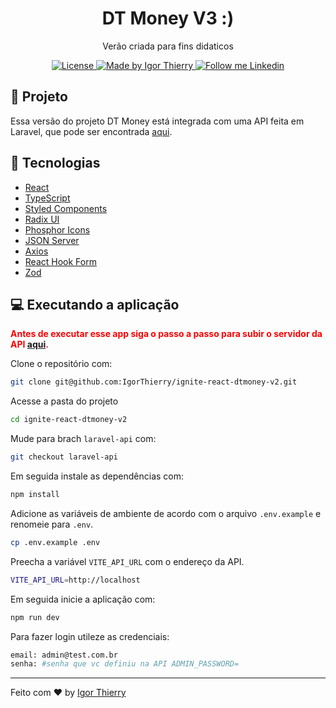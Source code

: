 <h1 align="center">
  DT Money V3 :)
</h1>

<p align="center">Verão criada para fins didaticos</p>

<p align="center">
  <a href="#">
    <img alt="License" src="https://img.shields.io/badge/license-MIT-2ecc71">
  </a>

  <a href="https://github.com/IgorThierry">
    <img alt="Made by Igor Thierry" src="https://img.shields.io/badge/Made%20by-Igor%20Thierry-2ecc71">
  </a>

  <a href="https://www.linkedin.com/in/igorthierry/">
    <img alt="Follow me Linkedin" src="https://img.shields.io/badge/Follow%20up-igorthierry-2ecc71?style=social&logo=linkedin">
  </a>
</p>

## 🚀 Projeto

Essa versão do projeto DT Money está integrada com uma API feita em Laravel, que pode ser encontrada [aqui](https://github.com/IgorThierry/dt-money-api-laravel).

## 🔧 Tecnologias

- [React](https://reactjs.org/)
- [TypeScript](https://www.typescriptlang.org/)
- [Styled Components](https://styled-components.com/)
- [Radix UI](https://github.com/radix-ui/primitives)
- [Phosphor Icons](https://github.com/phosphor-icons/react)
- [JSON Server](https://github.com/typicode/json-server)
- [Axios](https://github.com/axios/axios)
- [React Hook Form](https://github.com/react-hook-form/react-hook-form)
- [Zod](https://github.com/colinhacks/zod)

## 💻 Executando a aplicação

**<p style="color:red">Antes de executar esse app siga o passo a passo para subir o servidor da API [aqui](https://github.com/IgorThierry/dt-money-api-laravel).</p>**

Clone o repositório com:

```bash
git clone git@github.com:IgorThierry/ignite-react-dtmoney-v2.git
```

Acesse a pasta do projeto

```bash
cd ignite-react-dtmoney-v2
```

Mude para brach `laravel-api` com:

```bash
git checkout laravel-api
```

Em seguida instale as dependências com:

```bash
npm install
```

Adicione as variáveis de ambiente de acordo com o arquivo `.env.example` e renomeie para `.env`.

```bash
cp .env.example .env
```

Preecha a variável `VITE_API_URL` com o endereço da API.

```bash
VITE_API_URL=http://localhost
```

Em seguida inicie a aplicação com:

```bash
npm run dev
```

Para fazer login utileze as credenciais:

```bash
email: admin@test.com.br
senha: #senha que vc definiu na API ADMIN_PASSWORD=
```

---

Feito com ♥ by [Igor Thierry](https://www.linkedin.com/in/igorthierry/)
